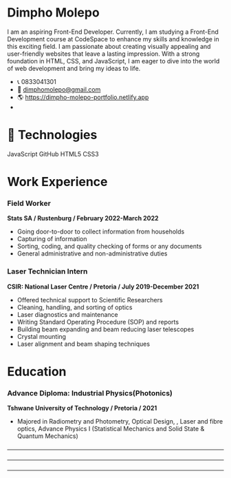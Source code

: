 # Dimpho Molepo

I am an aspiring Front-End Developer. Currently, I am studying a Front-End Development course at CodeSpace to enhance my skills and knowledge in this exciting field. 
I am passionate about creating visually appealing and user-friendly websites that leave a lasting impression. With a strong foundation in HTML, CSS, and JavaScript, 
I am eager to dive into the world of web development and bring my ideas to life.

* :telephone_receiver: 0833041301 <br>
* :e-mail: dimphomolepo@gmail.com
* :earth_americas:  https://dimpho-molepo-portfolio.netlify.app
* 

# 👾 Technologies 
JavaScript GitHub HTML5 CSS3

# Work Experience
### Field Worker
**Stats SA / Rustenburg / February 2022-March 2022**
* Going door-to-door to collect information from households
* Capturing of information
* Sorting, coding, and quality checking of forms or any documents
* General administrative and non-administrative duties

### Laser Technician Intern
**CSIR: National Laser Centre / Pretoria / July 2019-December 2021**
* Offered technical support to Scientific Researchers
* Cleaning, handling, and sorting of optics
* Laser diagnostics and maintenance
* Writing Standard Operating Procedure (SOP) and reports
* Building beam expanding and beam reducing laser telescopes
* Crystal mounting
* Laser alignment and beam shaping techniques

# Education
### Advance Diploma: Industrial Physics(Photonics)
**Tshwane University of Technology / Pretoria / 2021**
* Majored in Radiometry and Photometry, Optical Design, , Laser
and fibre optics, Advance Physics I (Statistical Mechanics and Solid
State & Quantum Mechanics)

###
****

###
****

###
****
